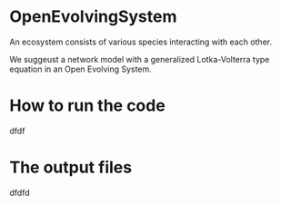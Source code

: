 # OpenEvolvingSystem
An ecosystem consists of various species interacting with each other.


We suggeust a network model with a generalized Lotka-Volterra type equation in an Open Evolving System.

# How to run the code
dfdf

# The output files
dfdfd
